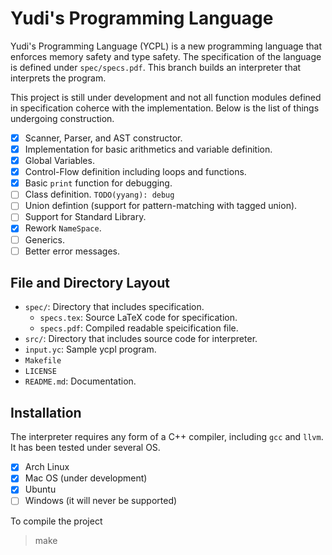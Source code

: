 # Yudi's Programming Language

Yudi's Programming Language (YCPL) is a new programming language that enforces memory safety and type safety. The specification of the language is defined under `spec/specs.pdf`. This branch builds an interpreter that interprets the program.

This project is still under development and not all function modules defined in specification coherce with the implementation. Below is the list of things undergoing construction.

- [x] Scanner, Parser, and AST constructor.
- [x] Implementation for basic arithmetics and variable definition.
- [x] Global Variables.
- [x] Control-Flow definition including loops and functions.
- [x] Basic `print` function for debugging.
- [ ] Class definition. `TODO(yyang): debug`
- [ ] Union defintion (support for pattern-matching with tagged union).
- [ ] Support for Standard Library.
- [x] Rework `NameSpace`.
- [ ] Generics.
- [ ] Better error messages.

## File and Directory Layout

- `spec/`: Directory that includes specification.
    - `specs.tex`: Source LaTeX code for specification.
    - `specs.pdf`: Compiled readable speicification file.
- `src/`: Directory that includes source code for interpreter.
- `input.yc`: Sample ycpl program.
- `Makefile`
- `LICENSE`
- `README.md`: Documentation.

## Installation

The interpreter requires any form of a C++ compiler, including `gcc` and `llvm`. It has been tested under several OS.

- [x] Arch Linux
- [x] Mac OS (under development)
- [x] Ubuntu
- [ ] Windows (it will never be supported)

To compile the project

> make
